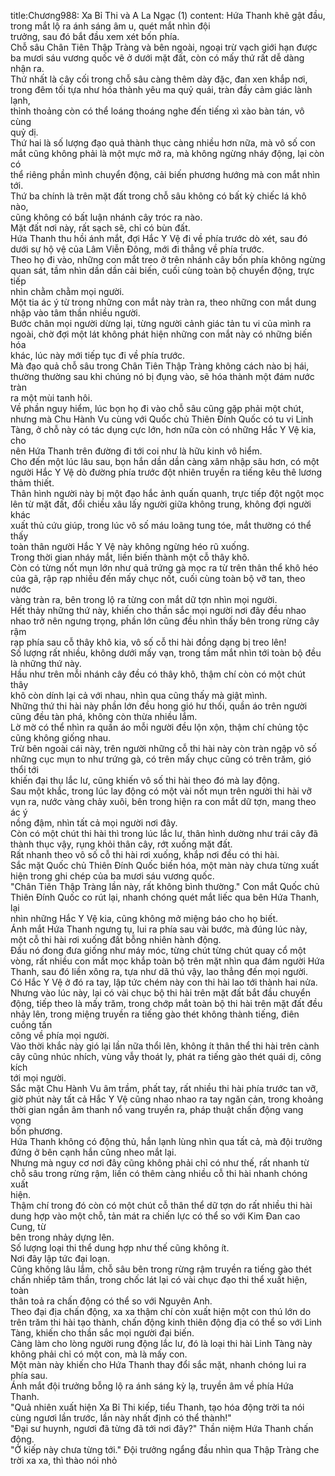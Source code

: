 title:Chương988: Xa Bỉ Thi và A La Ngạc (1)
content:
Hứa Thanh khẽ gật đầu, trong mắt lộ ra ánh sáng âm u, quét mắt nhìn đội<br>trưởng, sau đó bắt đầu xem xét bốn phía.<br>Chỗ sâu Chân Tiên Thập Tràng và bên ngoài, ngoại trừ vạch giới hạn được<br>ba mươi sáu vương quốc vẽ ở dưới mặt đất, còn có mấy thứ rất dễ dàng nhận ra.<br>Thứ nhất là cây cối trong chỗ sâu càng thêm dày đặc, đan xen khắp nơi,<br>trong đêm tối tựa như hóa thành yêu ma quỷ quái, tràn đầy cảm giác lành lạnh,<br>thỉnh thoảng còn có thể loáng thoáng nghe đến tiếng xì xào bàn tán, vô cùng<br>quỷ dị.<br>Thứ hai là số lượng đạo quả thành thục càng nhiều hơn nữa, mà vô số con<br>mắt cũng không phải là một mực mở ra, mà không ngừng nháy động, lại còn có<br>thể riêng phần mình chuyển động, cải biến phương hướng mà con mắt nhìn tới.<br>Thứ ba chính là trên mặt đất trong chỗ sâu không có bất kỳ chiếc lá khô nào,<br>cũng không có bất luận nhánh cây tróc ra nào.<br>Mặt đất nơi này, rất sạch sẽ, chỉ có bùn đất.<br>Hứa Thanh thu hồi ánh mắt, đợi Hắc Y Vệ đi về phía trước dò xét, sau đó<br>dưới sự hộ vệ của Lâm Viễn Đông, mới đi thẳng về phía trước.<br>Theo họ đi vào, những con mắt treo ở trên nhánh cây bốn phía không ngừng<br>quan sát, tầm nhìn dần dần cải biến, cuối cùng toàn bộ chuyển động, trực tiếp<br>nhìn chằm chằm mọi người.<br>Một tia ác ý từ trong những con mắt này tràn ra, theo những con mắt dung<br>nhập vào tâm thần nhiều người.<br>Bước chân mọi người dừng lại, từng người cảnh giác tản tu vi của mình ra<br>ngoài, chờ đợi một lát không phát hiện những con mắt này có những biến hóa<br>khác, lúc này mới tiếp tục đi về phía trước.<br>Mà đạo quả chỗ sâu trong Chân Tiên Thập Tràng không cách nào bị hái,<br>thường thường sau khi chúng nó bị đụng vào, sẽ hóa thành một đám nước tràn<br>ra một mùi tanh hôi.<br>Về phần nguy hiểm, lúc bọn họ đi vào chỗ sâu cũng gặp phải một chút,<br>nhưng mà Chu Hành Vu cùng với Quốc chủ Thiên Đính Quốc có tu vi Linh<br>Tàng, ở chỗ này có tác dụng cực lớn, hơn nữa còn có những Hắc Y Vệ kia, cho<br>nên Hứa Thanh trên đường đi tới coi như là hữu kinh vô hiểm.<br>Cho đến một lúc lâu sau, bọn hắn dần dần càng xâm nhập sâu hơn, có một<br>người Hắc Y Vệ dò đường phía trước đột nhiên truyền ra tiếng kêu thê lương<br>thảm thiết.<br>Thân hình người này bị một đạo hắc ảnh quấn quanh, trực tiếp đột ngột mọc<br>lên từ mặt đất, đổi chiều xâu lấy người giữa không trung, không đợi người khác<br>xuất thủ cứu giúp, trong lúc vô số máu loãng tung tóe, mắt thường có thể thấy<br>toàn thân người Hắc Y Vệ này không ngừng héo rũ xuống.<br>Trong thời gian nháy mắt, liền biến thành một cỗ thây khô.<br>Còn có từng nốt mụn lớn như quả trứng gà mọc ra từ trên thân thể khô héo<br>của gã, rập rạp nhiều đến mấy chục nốt, cuối cùng toàn bộ vỡ tan, theo nước<br>vàng tràn ra, bên trong lộ ra từng con mắt dữ tợn nhìn mọi người.<br>Hết thảy những thứ này, khiến cho thần sắc mọi người nơi đây đều nhao<br>nhao trở nên ngưng trọng, phần lớn cũng đều nhìn thấy bên trong rừng cây rậm<br>rạp phía sau cỗ thây khô kia, vô số cỗ thi hài đồng dạng bị treo lên!<br>Số lượng rất nhiều, không dưới mấy vạn, trong tầm mắt nhìn tới toàn bộ đều<br>là những thứ này.<br>Hầu như trên mỗi nhánh cây đều có thây khô, thậm chí còn có một chút thây<br>khô còn dính lại cả với nhau, nhìn qua cũng thấy mà giật mình.<br>Những thứ thi hài này phần lớn đều hong gió hư thối, quần áo trên người<br>cũng đều tàn phá, không còn thừa nhiều lắm.<br>Lờ mờ có thể nhìn ra quần áo mỗi người đều lộn xộn, thậm chí chủng tộc<br>cũng không giống nhau.<br>Trừ bên ngoài cái này, trên người những cỗ thi hài này còn tràn ngập vô số<br>những cục mụn to như trứng gà, có trên mấy chục cũng có trên trăm, gió thổi tới<br>khiến đại thụ lắc lư, cũng khiến vô số thi hài theo đó mà lay động.<br>Sau một khắc, trong lúc lay động có một vài nốt mụn trên người thi hài vỡ<br>vụn ra, nước vàng chảy xuôi, bên trong hiện ra con mắt dữ tợn, mang theo ác ý<br>nồng đậm, nhìn tất cả mọi người nơi đây.<br>Còn có một chút thi hài thì trong lúc lắc lư, thân hình dường như trái cây đã<br>thành thục vậy, rụng khỏi thân cây, rớt xuống mặt đất.<br>Rất nhanh theo vô số cỗ thi hài rơi xuống, khắp nơi đều có thi hài.<br>Sắc mặt Quốc chủ Thiên Đính Quốc biến hóa, một màn này chưa từng xuất<br>hiện trong ghi chép của ba mươi sáu vương quốc.<br>"Chân Tiên Thập Tràng lần này, rất không bình thường." Con mắt Quốc chủ<br>Thiên Đính Quốc co rút lại, nhanh chóng quét mắt liếc qua bên Hứa Thanh, lại<br>nhìn những Hắc Y Vệ kia, cũng không mở miệng báo cho họ biết.<br>Ánh mắt Hứa Thanh ngưng tụ, lui ra phía sau vài bước, mà đúng lúc này,<br>một cỗ thi hài rơi xuống đất bỗng nhiên hành động.<br>Đầu nó đong đưa giống như máy móc, từng chút từng chút quay cổ một<br>vòng, rất nhiều con mắt mọc khắp toàn bộ trên mặt nhìn qua đám người Hứa<br>Thanh, sau đó liền xông ra, tựa như dã thú vậy, lao thẳng đến mọi người.<br>Có Hắc Y Vệ ở đó ra tay, lập tức chém này con thi hài lao tới thành hai nửa.<br>Nhưng vào lúc này, lại có vài chục bộ thi hài trên mặt đất bắt đầu chuyển<br>động, tiếp theo là mấy trăm, trong chớp mắt toàn bộ thi hài trên mặt đất đều<br>nhảy lên, trong miệng truyền ra tiếng gào thét không thành tiếng, điên cuồng tấn<br>công về phía mọi người.<br>Vào thời khắc này gió lại lần nữa thổi lên, không ít thân thể thi hài trên cành<br>cây cũng nhúc nhích, vùng vẫy thoát ly, phát ra tiếng gào thét quái dị, công kích<br>tới mọi người.<br>Sắc mặt Chu Hành Vu âm trầm, phất tay, rất nhiều thi hài phía trước tan vỡ,<br>giờ phút này tất cả Hắc Y Vệ cũng nhao nhao ra tay ngăn cản, trong khoảng<br>thời gian ngắn âm thanh nổ vang truyền ra, pháp thuật chấn động vang vọng<br>bốn phương.<br>Hứa Thanh không có động thủ, hắn lạnh lùng nhìn qua tất cả, mà đội trưởng<br>đứng ở bên cạnh hắn cũng nheo mắt lại.<br>Nhưng mà nguy cơ nơi đây cũng không phải chỉ có như thế, rất nhanh từ<br>chỗ sâu trong rừng rậm, liền có thêm càng nhiều cỗ thi hài nhanh chóng xuất<br>hiện.<br>Thậm chí trong đó còn có một chút cỗ thân thể dữ tợn do rất nhiều thi hài<br>dung hợp vào một chỗ, tản mát ra chiến lực có thể so với Kim Đan cao Cung, từ<br>bên trong nhảy dựng lên.<br>Số lượng loại thi thể dung hợp như thế cũng không ít.<br>Nơi đây lập tức đại loạn.<br>Cũng không lâu lắm, chỗ sâu bên trong rừng rậm truyền ra tiếng gào thét<br>chấn nhiếp tâm thần, trong chốc lát lại có vài chục đạo thi thể xuất hiện, toàn<br>thân toả ra chấn động có thể so với Nguyên Anh.<br>Theo đại địa chấn động, xa xa thậm chí còn xuất hiện một con thú lớn do<br>trên trăm thi hài tạo thành, chấn động kinh thiên động địa có thể so với Linh<br>Tàng, khiến cho thần sắc mọi người đại biến.<br>Càng làm cho lòng người rung động lắc lư, đó là loại thi hài Linh Tàng này<br>không phải chỉ có một con, mà là mấy con.<br>Một màn này khiến cho Hứa Thanh thay đổi sắc mặt, nhanh chóng lui ra<br>phía sau.<br>Ánh mắt đội trưởng bỗng lộ ra ánh sáng kỳ lạ, truyền âm về phía Hứa<br>Thanh.<br>"Quả nhiên xuất hiện Xa Bỉ Thi kiếp, tiểu Thanh, tạo hóa động trời ta nói<br>cùng ngươi lần trước, lần này nhất định có thể thành!"<br>"Đại sư huynh, ngươi đã từng đã tới nơi đây?" Thần niệm Hứa Thanh chấn<br>động.<br>"Ở kiếp này chưa từng tới." Đội trưởng ngẩng đầu nhìn qua Thập Tràng che<br>trời xa xa, thì thào nói nhỏ